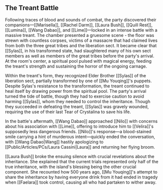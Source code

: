 ## The Treant Battle

Following traces of blood and sounds of combat, the party discovered their companions—[[Marisella]], [[Rachel Darm]], [[Laura Bush]], [[Quill Rest]], [[Lumina]], [[Wang Dabao]], and [[Lime]]—locked in an intense battle with a massive treant. The chamber presented a gruesome scene - the floor was strewn with countless corpses, victims of a massacre that had claimed lives from both the three great tribes and the liberation sect. It became clear that [[Sylas]], in his transformed state, had slaughtered many of his own sect members as well as members of the great tribes before the party's arrival. At the room's center, a spiritual pool pulsed with magical energy, feeding the treant's strength and sustaining the horror of the ongoing carnage.

Within the treant's form, they recognized Elder Brother [[Sylas]] of the liberation sect, partially transformed by one of [[Mu Youqing]]'s puppets. Despite Sylas's resistance to the transformation, the treant continued to heal itself by drawing power from the spiritual pool. The party's arrival turned the tide of battle, though they had to exercise caution to avoid harming [[Sylas]], whom they needed to control the inheritance. Though they succeeded in defeating the treant, [[Sylas]] was gravely wounded, requiring the use of their last Tear of Crystalina to save his life.

In the battle's aftermath, [[Wang Dabao]] approached [[Nilo]] with concerns about his association with [[Lime]], offering to introduce him to [[Velira]]'s supposedly less dangerous friends. [[Nilo]]'s response—a blood-stained smile carrying a hint of murderous intent—quickly ended the conversation, with [[Wang Dabao|Wang]] hastily apologizing to [[Public/Articles/PCs/Laura Cassini|Laura]] and returning her flying broom.

[[Laura Bush]] broke the ensuing silence with crucial revelations about the inheritance. She explained that the current trials represented only half of the true inheritance, with the island's blessing being the other crucial component. She recounted how 500 years ago, [[Mu Youqing]]'s attempt to share the inheritance by having everyone drink from it had ended in tragedy when [[Faelara]] took control, causing all who had partaken to wither away.